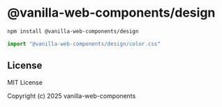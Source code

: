 # @vanilla-web-components/design


```bash
npm install @vanilla-web-components/design
```

```jsx
import "@vanilla-web-components/design/color.css"
```

## License

MIT License

Copyright (c) 2025 vanilla-web-components
